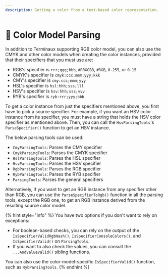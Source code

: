 ```yaml
---
description: Getting a color from a text-based color representation.
---
```


# 🧭 Color Model Parsing

In addition to Terminaux supporting RGB color model, you can also use the CMYK and other color models when creating the color instances, provided that their specifiers that you must use are:

* RGB's specifier is `rrr;ggg;bbb`, `#RRGGBB`, `#RGB`, `0-255`, or `0-15`
* CMYK's specifier is `cmyk:ccc;mmm;yyy;kkk`
* CMY's specifier is `cmy:ccc;mmm;yyy`
* HSL's specifier is `hsl:hhh;sss;lll`
* HSV's specifier is `hsv:hhh;sss;vvv`
* RYB's specifier is `ryb:rrr;yyy;bbb`

To get a color instance from just the specifiers mentioned above, you first have to pick a source specifier. For example, if you want an HSV color instance from its specifier, you must have a string that holds the HSV color specifier as mentioned above. Then, you can call the `HsvParsingTools`'s `ParseSpecifier()` function to get an HSV instance.

The below parsing tools can be used:

* `CmyParsingTools`: Parses the CMY specifier
* `CmykParsingTools`: Parses the CMYK specifier
* `HslParsingTools`: Parses the HSL specifier
* `HsvParsingTools`: Parses the HSV specifier
* `RgbParsingTools`: Parses the RGB specifier
* `RybParsingTools`: Parses the RYB specifier
* `ParsingTools`: Parses the general specifiers

Alternatively, if you want to get an RGB instance from any specifier other than RGB, you can use the `ParseSpecifierToRgb()` function in all the parsing tools, except the RGB one, to get an RGB instance derived from the resulting source color model.

{% hint style="info" %}
You have two options if you don't want to rely on exceptions:

* For boolean-based checks, you can rely on the output of the `IsSpecifierValidRgbHash()`, `IsSpecifierConsoleColors()`, and `IsSpecifierValid()` on `ParsingTools`.
* If you want to also check the values, you can consult the `...AndValueValid()` sibling functions.

You can also use the color-model-specific `IsSpecifierValid()` function, such as `RybParsingTools`.
{% endhint %}
